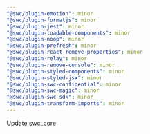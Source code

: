 ```yaml
---
"@swc/plugin-emotion": minor
"@swc/plugin-formatjs": minor
"@swc/plugin-jest": minor
"@swc/plugin-loadable-components": minor
"@swc/plugin-noop": minor
"@swc/plugin-prefresh": minor
"@swc/plugin-react-remove-properties": minor
"@swc/plugin-relay": minor
"@swc/plugin-remove-console": minor
"@swc/plugin-styled-components": minor
"@swc/plugin-styled-jsx": minor
"@swc/plugin-swc-confidential": minor
"@swc/plugin-swc-magic": minor
"@swc/plugin-swc-sdk": minor
"@swc/plugin-transform-imports": minor
---
```


Update swc_core
